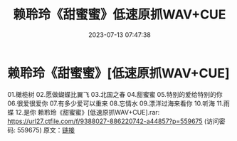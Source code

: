 ﻿---
title: 赖聆玲《甜蜜蜜》低速原抓WAV+CUE
date: 2023-07-13 07:47:38
categories: WAV车载音乐、镜像
tags: 华语中文
---
# 赖聆玲《甜蜜蜜》[低速原抓WAV+CUE]

01.橄榄树
02.愿做蝴蝶比翼飞
03.北国之春
04.甜蜜蜜
05.特别的爱给特别的你
06.很爱很爱你
07.有多少爱可以重来
08.忘情水
09.漂洋过海来看你
10.听海
11.雨蝶
12.是你
赖聆玲《甜蜜蜜》[低速原抓WAV+CUE].rar: https://url27.ctfile.com/f/9388027-886220742-a44857?p=559675
(访问密码: 559675)
原文：[链接](https://blog.sina.com.cn/s/blog_1647c7e76010312ok.html)